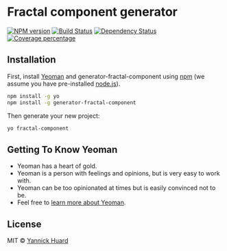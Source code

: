# Fractal component generator

[![NPM version][npm-image]][npm-url] [![Build Status][travis-image]][travis-url] [![Dependency Status][daviddm-image]][daviddm-url] [![Coverage percentage][coveralls-image]][coveralls-url]

## Installation

First, install [Yeoman](http://yeoman.io) and generator-fractal-component using [npm](https://www.npmjs.com/) (we assume you have pre-installed [node.js](https://nodejs.org/)).

```bash
npm install -g yo
npm install -g generator-fractal-component
```

Then generate your new project:

```bash
yo fractal-component
```

## Getting To Know Yeoman

 * Yeoman has a heart of gold.
 * Yeoman is a person with feelings and opinions, but is very easy to work with.
 * Yeoman can be too opinionated at times but is easily convinced not to be.
 * Feel free to [learn more about Yeoman](http://yeoman.io/).

## License

MIT © [Yannick Huard]()


[npm-image]: https://badge.fury.io/js/generator-fractal-component.svg
[npm-url]: https://npmjs.org/package/generator-fractal-component
[travis-image]: https://travis-ci.org/yhuard/generator-fractal-component.svg?branch=master
[travis-url]: https://travis-ci.org/yhuard/generator-fractal-component
[daviddm-image]: https://david-dm.org/yhuard/generator-fractal-component.svg?theme=shields.io
[daviddm-url]: https://david-dm.org/yhuard/generator-fractal-component
[coveralls-image]: https://coveralls.io/repos/yhuard/generator-fractal-component/badge.svg
[coveralls-url]: https://coveralls.io/r/yhuard/generator-fractal-component
